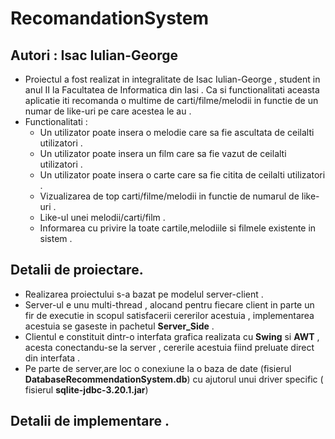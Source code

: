 # RecomandationSystem

## Autori : Isac Iulian-George 
 *  Proiectul a fost realizat in integralitate de Isac Iulian-George , student in anul II la Facultatea de Informatica din Iasi . Ca si functionalitati aceasta aplicatie iti recomanda o multime de carti/filme/melodii in functie de un numar de like-uri pe care acestea le au .
 *  Functionalitati : 
       * Un utilizator poate insera o melodie care sa fie ascultata de ceilalti utilizatori .
       * Un utilizator poate insera un film care sa fie vazut de ceilalti utilizatori . 
       * Un  utilizator poate insera o carte care sa fie citita de ceilalti utilizatori .
       * Vizualizarea de top carti/filme/melodii in functie de numarul de like-uri .
       * Like-ul unei melodii/carti/film .
       * Informarea cu privire la toate cartile,melodiile si filmele existente in sistem . 
 
## Detalii de proiectare.
   * Realizarea proiectului s-a bazat pe modelul server-client . 
   * Server-ul e unu multi-thread , alocand pentru fiecare client in parte un fir de executie in scopul satisfacerii cererilor acestuia , implementarea acestuia se gaseste in pachetul **Server_Side** . 
   * Clientul e constituit dintr-o interfata grafica realizata cu **Swing** si **AWT** , acesta conectandu-se la server , cererile acestuia fiind preluate direct din interfata .
   * Pe parte de server,are loc o conexiune la o baza de date (fisierul **DatabaseRecommendationSystem.db**) cu ajutorul unui driver specific ( fisierul **sqlite-jdbc-3.20.1.jar**) 

## Detalii de implementare . 
 
 
 
